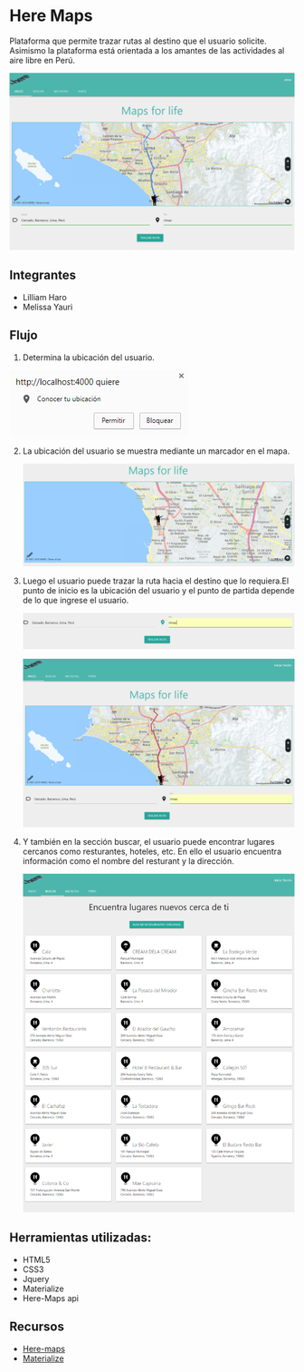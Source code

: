 # Here Maps
  Plataforma que permite trazar rutas al destino que el usuario solicite. Asimismo la plataforma está orientada a los amantes de las actividades al aire libre en Perú.

  ![Inicio](public/assets/img/layaout.png)

## Integrantes
* Lilliam Haro
* Melissa Yauri

## Flujo
1. Determina la ubicación del usuario.

  ![Inicio](public/assets/img/principal1.PNG)

2. La ubicación del usuario se muestra mediante un marcador en el mapa.

   ![Inicio](public/assets/img/principal2.PNG)

3. Luego el usuario puede trazar la ruta hacia el destino que lo requiera.El punto de inicio es la ubicación del usuario y el punto de partida depende de lo que ingrese el usuario.

   ![Inicio](public/assets/img/principal3.PNG)

   ![Inicio](public/assets/img/principal4.png)

4. Y también en la sección buscar, el usuario puede encontrar lugares cercanos como resturantes, hoteles, etc. En ello el usuario encuentra información como el nombre del resturant y la dirección.

   ![Inicio](public/assets/img/principal5.png)

## Herramientas utilizadas:
  - HTML5
  - CSS3
  - Jquery
  - Materialize
  - Here-Maps api

## Recursos

  * [Here-maps](https://developer.here.com/documentation)
  * [Materialize](http://materializecss.com/)
